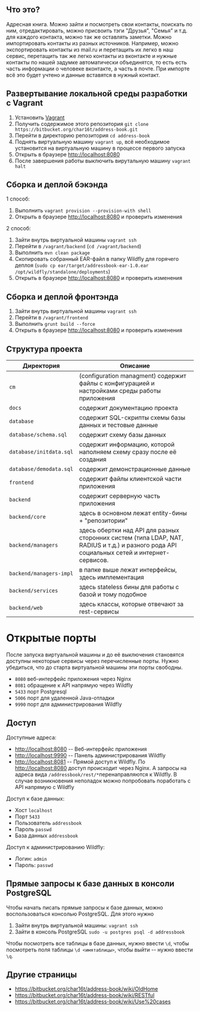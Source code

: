 ## Что это?
Адресная книга. Можно зайти и посмотреть свои контакты, поискать по ним, отредактировать, можно присвоить тэги "Друзья", "Семья" и т.д. для каждого контакта, можно так же оставлять заметки. Можно импортировать контакты из разных источников. Например, можно экспортировать контакты из mail.ru и перетащить их легко в наш сервис, перетащить так же легко контакты из вконтакте и нужные контакты по нашей задумке автоматически объединятся, то есть есть часть информации о человеке вконтакте, а часть в почте. При импорте всё это будет учтено и данные вставятся в нужный контакт.

## Развертывание локальной среды разработки с Vagrant

 1. Установить [Vagrant](https://www.vagrantup.com/)
 2. Получить содержимое этого репозитория `git clone https://bitbucket.org/char16t/address-book.git`
 3. Перейти в директорию репозитория `cd address-book`
 4. Поднять виртуальную машину `vagrant up`, всё необходимое установится на виртуальную машину в процессе первого запуска
 5. Открыть в браузере [http://localhost:8080](http://localhost:8080)
 6. После завершения работы выключить вирутальную машину `vagrant halt`


## Сборка и деплой бэкэнда

1 способ:

 1. Выполнить `vagrant provision --provision-with shell`
 2. Открыть в браузере [http://localhost:8080](http://localhost:8080) и проверить изменения

2 способ:

 1. Зайти внутрь виртуальной машины `vagrant ssh`
 2. Перейти в `/vagrant/backend` (`cd /vagrant/backend`)
 3. Выполнить `mvn clean package`
 4. Скопировать собранный EAR-файл в папку Wildfly для горячего деплоя (`sudo cp ear/target/addressbook-ear-1.0.ear /opt/wildfly/standalone/deployments`)
 4. Открыть в браузере [http://localhost:8080](http://localhost:8080) и проверить изменения

## Сборка и деплой фронтэнда

 1. Зайти внутрь виртуальной машины `vagrant ssh`
 2. Перейти в `/vagrant/frontend`
 3. Выполнить `grunt build --force`
 4. Открыть в браузере [http://localhost:8080](http://localhost:8080) и проверить изменения

## Структура проекта

| Директория | Описание |
|---|---|
| `cm` | (configuration managment) содержит файлы с конфигурацией и настройками среды работы приложения |
| `docs` | содержит документацию проекта |
| `database` | содержит SQL-скрипты схемы базы данных и тестовые данные |
| `database/schema.sql` | содержит схему базы данных |
| `database/initdata.sql` | содержит информацию, которой наполняем схему сразу после её создания |
| `database/demodata.sql` | содержит демонстрационные данные |
| `frontend` | содержит файлы клиентской части приложения |
| `backend`  | содержит серверную часть приложения |
| `backend/core` | здесь в основном лежат entity-бины + "репозитории" |
| `backend/managers` | здесь обертки над API для разных сторонних систем (типа LDAP, NAT, RADIUS и т.д.) и разного рода API социальных сетей и интернет-сервисов. |
| `backend/managers-impl` | в папке выше лежат интерфейсы, здесь имплементация |
| `backend/services` | здесь stateless бины для работы с базой и тому подобное |
| `backend/web` | здесь классы, которые отвечают за rest-сервисы |

# Открытые порты

После запуска виртуальной машины и до её выключения становятся доступны некоторые сервисы через перечисленные порты. Нужно убедиться, что до старта виртуальной машины эти порты свободны.

 * `8080` веб-интерфейс приложения через Nginx
 * `8081` обращение к API напрямую через Wildfly
 * `5433` порт Postgresql
 * `5006` порт для удаленной Java-отладки
 * `9990` порт для администрирования Wildfly

## Доступ

Доступные адреса:

 * [http://localhost:8080](http://localhost:8080) -- Веб-интерфейс приложения
 * [http://localhost:9990](http://localhost:9990) -- Панель администрирования Wildfly
 * [http://localhost:8081](http://localhost:8081) -- Прямой доступ к Wildfly. По [http://localhost:8080](http://localhost:8080) доступ происходит через Nginx. А запросы на адреса вида `/addressbook/rest/*`перенаправляются к Wildfly. В случае возникновения неполадок можно попробовать поработать c API напрямую с Wildfly

Доступ к базе данных:

 * Хост `localhost`
 * Порт `5433`
 * Пользователь `addressbook`
 * Пароль `passwd`
 * База данных `addressbook`

Доступ к администрированию Wildfly:

 * Логин: `admin`
 * Пароль: `passwd`

## Прямые запросы к базе данных в консоли PostgreSQL

Чтобы начать писать прямые запросы к базе данных, можно воспользоваться консолью PostgreSQL. Для этого нужно

 1. Зайти внутрь виртуальной машины: `vagrant ssh`
 2. Зайти в консоль PostgreSQL `sudo -u postgres psql -d addressbook`

Чтобы посмотреть все таблицы в базе данных, нужно ввести `\d`, чтобы посмотреть поля таблицы `\d <имятаблицы>`, чтобы выйти -- нужно ввести `\q`.

## Другие страницы
 * https://bitbucket.org/char16t/address-book/wiki/OldHome
 * https://bitbucket.org/char16t/address-book/wiki/RESTful
 * https://bitbucket.org/char16t/address-book/wiki/Use%20cases
